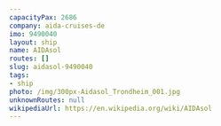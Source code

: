 ```yaml
---
capacityPax: 2686
company: aida-cruises-de
imo: 9490040
layout: ship
name: AIDAsol
routes: []
slug: aidasol-9490040
tags:
- ship
photo: /img/300px-Aidasol_Trondheim_001.jpg
unknownRoutes: null
wikipediaUrl: https://en.wikipedia.org/wiki/AIDAsol
---
```

